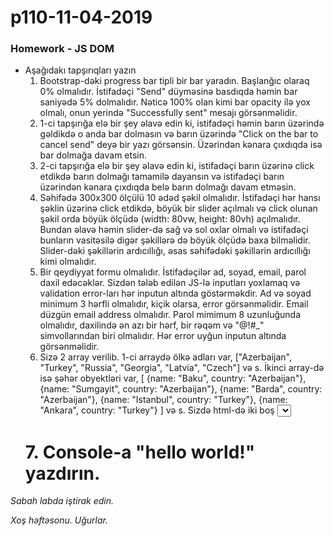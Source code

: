# p110-11-04-2019

### Homework - JS DOM
- Aşağıdakı tapşırıqları yazın
  1. Bootstrap-dəki progress bar tipli bir bar yaradın. Başlanğıc olaraq 0% olmalıdır. İstifadəçi "Send" düyməsinə basdıqda həmin bar saniyədə 5% dolmalıdır. Nəticə 100% olan kimi bar opacity ilə yox olmalı, onun yerində "Successfully sent" mesajı görsənməlidir.
  2. 1-ci tapşırığa elə bir şey əlavə edin ki, istifadəçi həmin barın üzərində gəldikdə o anda bar dolmasın və barın üzərində "Click on the bar to cancel send" deyə bir yazı görsənsin. Üzərindən kənara çıxdıqda isə bar dolmağa davam etsin.
  3. 2-ci tapşırığa elə bir şey əlavə edin ki, istifadəçi barın üzərinə click etdikdə barın dolmağı tamamilə dayansın və istifadəçi barın üzərindən kənara çıxdıqda belə barın dolmağı davam etməsin.
  4. Səhifədə 300x300 ölçülü 10 ədəd şəkil olmalıdır. İstifadəçi hər hansı şəklin üzərinə click etdikdə, böyük bir slider açılmalı və click olunan şəkil orda böyük ölçüdə (width: 80vw, height: 80vh) açılmalıdır. Bundan əlavə həmin slider-də sağ və sol oxlar olmalı və istifadəçi bunların vasitəsilə digər şəkillərə də böyük ölçüdə baxa bilməlidir. Slider-dəki şəkillərin ardıcıllığı, əsas səhifədəki şəkillərin ardıcıllığı kimi olmalıdır.
  5. Bir qeydiyyat formu olmalıdır. İstifadəçilər ad, soyad, email, parol daxil edəcəklər. Sizdən tələb edilən JS-lə inputları yoxlamaq və validation error-ları hər inputun altında göstərməkdir. Ad və soyad minimum 3 hərfli olmalıdır, kiçik olarsa, error görsənməlidir. Email düzgün email address olmalıdır. Parol mimimum 8 uzunluğunda olmalıdır, daxilində ən azı bir hərf, bir rəqəm və "@!#\_" simvollarından biri olmalıdır. Hər error uyğun inputun altında görsənməlidir.
  6. Sizə 2 array verilib. 1-ci arraydə ölkə adları var, ["Azerbaijan", "Turkey", "Russia", "Georgia", "Latvia", "Czech"] və s. İkinci array-də isə şəhər obyektləri var, [ {name: "Baku", country: "Azerbaijan"}, {name: "Sumgayit", country: "Azerbaijan"}, {name: "Barda", country: "Azerbaijan"}, {name: "Istanbul", country: "Turkey"}, {name: "Ankara", country: "Turkey"} ] və s. Sizdə html-də iki boş <select> olmalıdır. Səhifə yüklənən kimi birinci dropdown-un daxili ölkə adları ilə dolmalıdır. Birinci dropdown-da seçilən dəyər dəyişən kimi ikinci array-də həmin ölkənin bütün şəhərləri ikinci dropdown-a dolmalıdır.
  # 7. Console-a "hello world!" yazdırın. #
  
*Sabah labda iştirak edin.*  
  
*Xoş həftəsonu. Uğurlar.*
